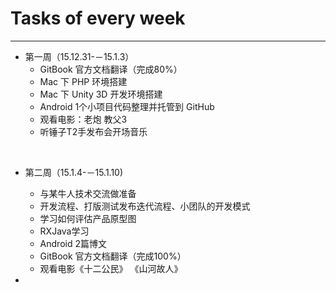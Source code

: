 # Tasks of every week
---
- 第一周（15.12.31-－15.1.3）
	- GitBook 官方文档翻译（完成80%）
	- Mac 下 PHP 环境搭建
	- Mac 下 Unity 3D 开发环境搭建
	- Android 1个小项目代码整理并托管到 GitHub
	- 观看电影：老炮  教父3
	- 听锤子T2手发布会开场音乐

</br>

- 第二周（15.1.4-－15.1.10)
	- 与某牛人技术交流做准备
	- 开发流程、打版测试发布迭代流程、小团队的开发模式 
	- 学习如何评估产品原型图
	- RXJava学习
	- Android 2篇博文
	- GitBook 官方文档翻译（完成100%） 
	- 观看电影《十二公民》 《山河故人》
	
- 
